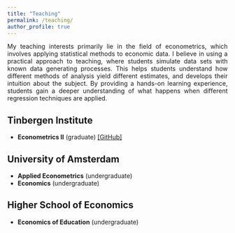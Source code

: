 ```yaml
---
title: "Teaching"
permalink: /teaching/
author_profile: true
---
```


<p align="justify">  
My teaching interests primarily lie in the field of econometrics, which involves applying statistical methods to economic data. I believe in using a practical approach to teaching, where students simulate data sets with known data generating processes. This helps students understand how different methods of analysis yield different estimates, and develops their intuition about the subject. By providing a hands-on learning experience, students gain a deeper understanding of what happens when different regression techniques are applied.
</p>

## Tinbergen Institute

- **Econometrics II** (graduate) [[GitHub]](https://github.com/stnavdeev/econometrics)

## University of Amsterdam

- **Applied Econometrics** (undergraduate)
- **Economics** (undergraduate)

## Higher School of Economics

- **Economics of Education** (undergraduate)
